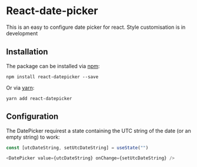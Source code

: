 # React-date-picker

This is an easy to configure date picker for react.
Style customisation is in development

## Installation

The package can be installed via [npm](https://github.com/npm/cli):

```
npm install react-datepicker --save
```

Or via [yarn](https://github.com/yarnpkg/yarn):

```
yarn add react-datepicker
```

## Configuration

The DatePicker requirest a state containing the UTC string of the date (or an empty string) to work:

```js
const [utcDateString, setUtcDateString] = useState("")

<DatePicker value={utcDateString} onChange={setUtcDateString} />
```

